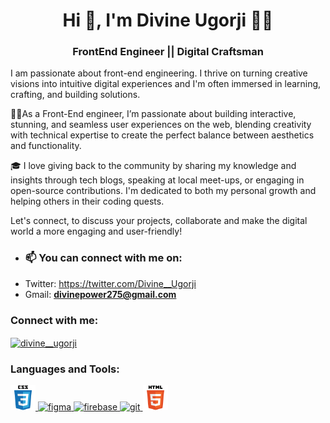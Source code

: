 <h1 align="center">Hi 👋, I'm Divine Ugorji 👨‍💻</h1>
<h3 align="center">FrontEnd Engineer || Digital Craftsman</h3>

<p>
  
I am passionate about front-end engineering. I thrive on turning creative visions into intuitive digital experiences and I'm often immersed in learning, crafting, and building solutions. 


👷‍♂️As a Front-End engineer, I’m passionate about building interactive, stunning, and seamless user experiences on the web, blending creativity with technical expertise to create the perfect balance between aesthetics and functionality.


🎓 I love giving back to the community by sharing my knowledge and insights through tech blogs, speaking at local meet-ups, or engaging in open-source contributions. I'm dedicated to both my personal growth and helping others in their coding quests.

Let's connect, to discuss your projects, collaborate and make the digital world a more engaging and user-friendly!</p>

- <h3 align="left"> 📫 You can connect with me on:</h3>
- Twitter: https://twitter.com/Divine__Ugorji
- Gmail: **divinepower275@gmail.com**

<h3 align="left">Connect with me:</h3>
<p align="left">
<a href="https://twitter.com/divine__ugorji" target="blank"><img align="center" src="https://raw.githubusercontent.com/rahuldkjain/github-profile-readme-generator/master/src/images/icons/Social/twitter.svg" alt="divine__ugorji" height="30" width="40" /></a>
</p>

<h3 align="left">Languages and Tools:</h3>
<p align="left"> <a href="https://www.w3schools.com/css/" target="_blank" rel="noreferrer"> <img src="https://raw.githubusercontent.com/devicons/devicon/master/icons/css3/css3-original-wordmark.svg" alt="css3" width="40" height="40"/> </a> <a href="https://www.figma.com/" target="_blank" rel="noreferrer"> <img src="https://www.vectorlogo.zone/logos/figma/figma-icon.svg" alt="figma" width="40" height="40"/> </a> <a href="https://firebase.google.com/" target="_blank" rel="noreferrer"> <img src="https://www.vectorlogo.zone/logos/firebase/firebase-icon.svg" alt="firebase" width="40" height="40"/> </a> <a href="https://git-scm.com/" target="_blank" rel="noreferrer"> <img src="https://www.vectorlogo.zone/logos/git-scm/git-scm-icon.svg" alt="git" width="40" height="40"/> </a> <a href="https://www.w3.org/html/" target="_blank" rel="noreferrer"> <img src="https://raw.githubusercontent.com/devicons/devicon/master/icons/html5/html5-original-wordmark.svg" alt="html5" width="40" height="40"/> </a> </p>
